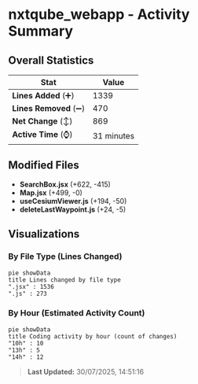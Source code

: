 # nxtqube_webapp - Activity Summary 

## Overall Statistics

| Stat                   | Value                                                             |
| ---------------------- | ----------------------------------------------------------------- |
| **Lines Added** (➕)   | 1339                                          |
| **Lines Removed** (➖) | 470                                        |
| **Net Change** (↕)    | 869                |
| **Active Time** (⌚)   | 31 minutes |


## Modified Files
- **SearchBox.jsx** (+622, -415)
- **Map.jsx** (+499, -0)
- **useCesiumViewer.js** (+194, -50)
- **deleteLastWaypoint.js** (+24, -5)

## Visualizations

### By File Type (Lines Changed)

```mermaid
pie showData
title Lines changed by file type
".jsx" : 1536
".js" : 273
```

### By Hour (Estimated Activity Count)

```mermaid
pie showData
title Coding activity by hour (count of changes)
"10h" : 10
"13h" : 5
"14h" : 12
```


> **Last Updated:** 30/07/2025, 14:51:16